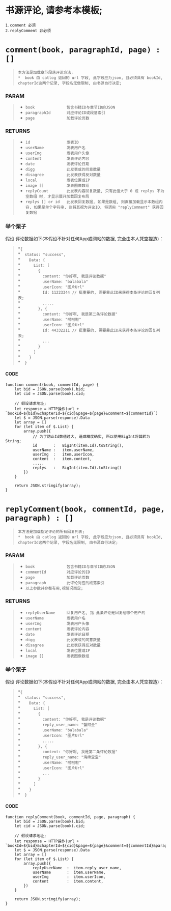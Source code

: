 # 书源评论, 请参考本模板;
    1.comment 必须
    2.replyComment 非必须

# `comment(book, paragraphId, page) : []`<br>
>`本方法是加载章节段落评论方法;`<br>
>`*  book 由 catlog 返回的 url 字段, 此字段应为json, 且必须具有 bookId, chapterId这两个记录, 字段名无做限制, 由书源自行决定;`<br>

### PARAM
>* `book              包含书籍ID与章节ID的JSON`<br>
>* `paragraphId       对应评论ID或段落索引`<br>
>* `page              加载评论页数`<br>


### RETURNS
>* `id                发表ID`<br>
>* `userName          发表用户名`<br>
>* `userImg           发表用户头像`<br>
>* `content           发表评论内容`<br>
>* `date              发表评论日期`<br>
>* `digg              此发表或的同意数量`<br>
>* `disagree          此发表获得反对数量`<br>
>* `local             发表位置或IP`<br>
>* `image []          发表图像数组`<br>
>* `replyCount        此发表内容回复数量, 只有此值大于 0 或 replys 不为空数组 时, 才显示展开加载回复布局`<br>
>* `replys [] or id   此发表回复数据, 如果是数组, 则直接加载显示本数组内容, 如果是单个字符串, 则将其视为评论ID, 将调用 "replyComment" 获得回复数据`<br>

### 举个栗子
假设 评论数据如下(本假设不针对任何App或网站的数据, 完全由本人凭空捏造)：

>*`{`<br>
>*&emsp;`status: "success",`<br>
>*&emsp;&emsp;`Data: {`<br>
>*&emsp;&emsp;&emsp;`List: [`<br>
>*&emsp;&emsp;&emsp;&emsp;`{`<br>
>*&emsp;&emsp;&emsp;&emsp;&emsp;`content: "你好啊, 我是评论数据"`<br>
>*&emsp;&emsp;&emsp;&emsp;&emsp;`userName: "balabala"`<br>
>*&emsp;&emsp;&emsp;&emsp;&emsp;`userIcon: "图片Url"`<br>
>*&emsp;&emsp;&emsp;&emsp;&emsp;`Id: 11223344 // 挺重要的, 需要靠此ID来获得本条评论的回复列表;`<br>
>*&emsp;&emsp;&emsp;&emsp;&emsp;`.....`<br>
>*&emsp;&emsp;&emsp;&emsp;`}, {`<br>
>*&emsp;&emsp;&emsp;&emsp;&emsp;`content: "你好啊, 我是第二条评论数据"`<br>
>*&emsp;&emsp;&emsp;&emsp;&emsp;`userName: "啦啦啦"`<br>
>*&emsp;&emsp;&emsp;&emsp;&emsp;`userIcon: "图片Url"`<br>
>*&emsp;&emsp;&emsp;&emsp;&emsp;`Id: 44332211 // 挺重要的, 需要靠此ID来获得本条评论的回复列表;`<br>
>*&emsp;&emsp;&emsp;&emsp;&emsp;`...`<br>
>*&emsp;&emsp;&emsp;&emsp;`}`<br>
>*&emsp;&emsp;&emsp;`]`<br>
>*&emsp;&emsp;`}`<br>
>*&emsp;`}`<br>


#### CODE
    function comment(book, commentId, page) {
        let bid = JSON.parse(book).bid;
        let cid = JSON.parse(book).cid;

        // 假设请求地址;
        let response = HTTP操作(url + `bookId=${bid}&chapterId=${cid}&page=${page}&comment=${commentId}`)
        let $ = JSON.parse(response).Data
        let array = []
        for (let item of $.List) {
            array.push({
                // 为了防止Id数值过大, 造成精度确实, 所以使用BigInt将其转为String;
                id       :   BigInt(item.Id).toString(),
                userName :   item.userName,
                userImg  :   item.userIcon,
                content  :   item.content,
                .....
                replys   :   BigInt(item.Id).toString()
            })
        }

        return JSON.stringify(array);
    }


# `replyComment(book, commentId, page, paragraph) : []`<br>
>`本方法是加载指定评论的所有回复列表;`<br>
>`*  book 由 catlog 返回的 url 字段, 此字段应为json, 且必须具有 bookId, chapterId这两个记录, 字段名无限制, 由书源自行决定;`<br>

### PARAM
>* `book              包含书籍ID与章节ID的JSON`<br>
>* `commentId         对应评论的ID`<br>
>* `page              加载评论页数`<br>
>* `paragraph         此评论对应的段落索引`<br>
>* `以上参数并非都有用,视情况而定;`


### RETURNS
>* `replyUserName     回复用户名, 指 此条评论是回复给哪个用户的`<br>
>* `userName          发表用户名`<br>
>* `userImg           发表用户头像`<br>
>* `content           发表评论内容`<br>
>* `date              发表评论日期`<br>
>* `digg              此发表或的同意数量`<br>
>* `disagree          此发表获得反对数量`<br>
>* `local             发表位置或IP`<br>
>* `image []          发表图像数组`<br>

### 举个栗子
假设 评论数据如下(本假设不针对任何App或网站的数据, 完全由本人凭空捏造)：

>*`{`<br>
>*&emsp;`status: "success",`<br>
>*&emsp;&emsp;`Data: {`<br>
>*&emsp;&emsp;&emsp;`List: [`<br>
>*&emsp;&emsp;&emsp;&emsp;`{`<br>
>*&emsp;&emsp;&emsp;&emsp;&emsp;`content: "你好啊, 我是评论数据"`<br>
>*&emsp;&emsp;&emsp;&emsp;&emsp;`reply_user_name: "蟹阿金"`<br>
>*&emsp;&emsp;&emsp;&emsp;&emsp;`userName: "balabala"`<br>
>*&emsp;&emsp;&emsp;&emsp;&emsp;`userIcon: "图片Url"`<br>
>*&emsp;&emsp;&emsp;&emsp;&emsp;`.....`<br>
>*&emsp;&emsp;&emsp;&emsp;`}, {`<br>
>*&emsp;&emsp;&emsp;&emsp;&emsp;`content: "你好啊, 我是第二条评论数据"`<br>
>*&emsp;&emsp;&emsp;&emsp;&emsp;`reply_user_name: "海绵宝宝"`<br>
>*&emsp;&emsp;&emsp;&emsp;&emsp;`userName: "啦啦啦"`<br>
>*&emsp;&emsp;&emsp;&emsp;&emsp;`userIcon: "图片Url"`<br>
>*&emsp;&emsp;&emsp;&emsp;&emsp;`...`<br>
>*&emsp;&emsp;&emsp;&emsp;`}`<br>
>*&emsp;&emsp;&emsp;`]`<br>
>*&emsp;&emsp;`}`<br>
>*&emsp;`}`<br>


#### CODE
    function replyComment(book, commentId, page, paragraph) {
        let bid = JSON.parse(book).bid;
        let cid = JSON.parse(book).cid;

        // 假设请求地址;
        let response = HTTP操作(url + `bookId=${bid}&chapterId=${cid}&page=${page}&comment=${commentId}&paragraph=${paragraph}`)
        let $ = JSON.parse(response).Data
        let array = []
        for (let item of $.List) {
            array.push({
                replyUserName  :  item.reply_user_name,
                userName       :  item.userName,
                userImg        :  item.userIcon,
                content        :  item.content,
            })
        }

        return JSON.stringify(array);
    }


